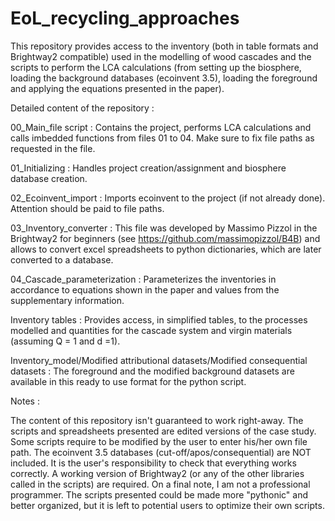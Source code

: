 # EoL_recycling_approaches

This repository provides access to the inventory (both in table formats and Brightway2 compatible) used in the modelling of wood cascades and the scripts to perform the LCA calculations (from setting up the biosphere, loading the background databases (ecoinvent 3.5), loading the foreground and applying the equations presented in the paper).

Detailed content of the repository : 

00_Main_file script : Contains the project, performs LCA calculations and calls imbedded functions from files 01 to 04. Make sure to fix file paths as requested in the file.

01_Initializing : Handles project creation/assignment and biosphere database creation.

02_Ecoinvent_import : Imports ecoinvent to the project (if not already done). Attention should be paid to file paths.

03_Inventory_converter : This file was developed by Massimo Pizzol in the Brightway2 for beginners (see https://github.com/massimopizzol/B4B) and allows to convert excel spreadsheets to python dictionaries, which are later converted to a database. 

04_Cascade_parameterization : Parameterizes the inventories in accordance to equations shown in the paper and values from the supplementary information.

Inventory tables : Provides access, in simplified tables, to the processes modelled and quantities for the cascade system and virgin materials (assuming Q = 1 and d =1). 

Inventory_model/Modified attributional datasets/Modified consequential datasets : The foreground and the modified background datasets are available in this ready to use format for the python script. 

Notes :

The content of this repository isn't guaranteed to work right-away. The scripts and spreadsheets presented are edited versions of the case study. Some scripts require to be modified by the user to enter his/her own file path. The ecoinvent 3.5 databases (cut-off/apos/consequential) are NOT included. It is the user's responsibility to check that everything works correctly. A working version of Brightway2 (or any of the other libraries called in the scripts) are required. On a final note, I am not a professional programmer. The scripts presented could be made more "pythonic" and better organized, but it is left to potential users to optimize their own scripts.



